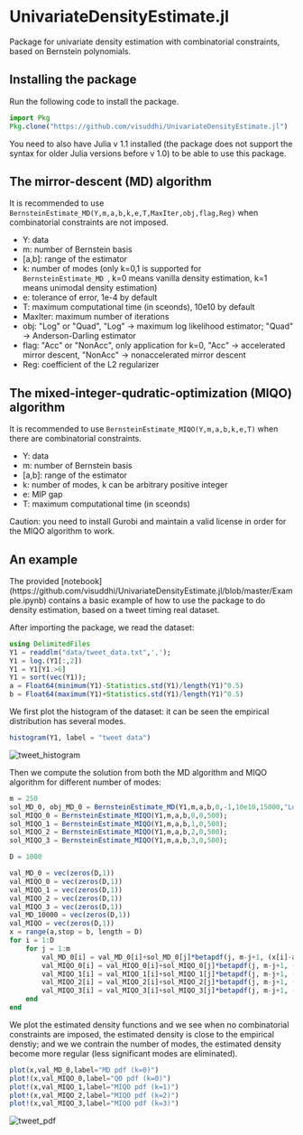 # UnivariateDensityEstimate.jl

Package for univariate density estimation with combinatorial constraints, based on Bernstein polynomials. 

<h2> Installing the package </h2>

Run the following code to install the package.


```julia
import Pkg
Pkg.clone("https://github.com/visuddhi/UnivariateDensityEstimate.jl")
```

You need to also have Julia v 1.1 installed (the package does not support the syntax for older Julia versions before v 1.0) to be able to use this package.

<h2> The mirror-descent (MD) algorithm </h2>

It is recommended to use `BernsteinEstimate_MD(Y,m,a,b,k,e,T,MaxIter,obj,flag,Reg)` when combinatorial constraints are not imposed.

* Y: data
* m: number of Bernstein basis
* [a,b]: range of the estimator
* k: number of modes (only k=0,1 is supported for <code> BernsteinEstimate_MD </code>, k=0 means vanilla density estimation, k=1 means unimodal density estimation)
* e: tolerance of error, 1e-4 by default
* T: maximum computational time (in sceonds), 10e10 by default
* MaxIter: maximum number of iterations
* obj: "Log" or "Quad", "Log" -> maximum log likelihood estimator; "Quad" -> Anderson-Darling estimator
* flag: "Acc" or "NonAcc", only application for k=0, "Acc" -> accelerated mirror descent, "NonAcc" -> nonaccelerated mirror descent
* Reg: coefficient of the L2 regularizer

<h2> The mixed-integer-qudratic-optimization (MIQO) algorithm </h2>

It is recommended to use `BernsteinEstimate_MIQO(Y,m,a,b,k,e,T)` when there are combinatorial constraints.

* Y: data
* m: number of Bernstein basis
* [a,b]: range of the estimator
* k: number of modes, k can be arbitrary positive integer
* e: MIP gap
* T: maximum computational time (in sceonds)

Caution: you need to install Gurobi and maintain a valid license in order for the MIQO algorithm to work.

<h2> An example </h2>
The provided [notebook](https://github.com/visuddhi/UnivariateDensityEstimate.jl/blob/master/Example.ipynb) contains a basic example of how to use the package to do density estimation, based on a tweet timing real dataset.

After importing the package, we read the dataset:
```julia
using DelimitedFiles
Y1 = readdlm("data/tweet_data.txt",',');
Y1 = log.(Y1[:,2])
Y1 = Y1[Y1.>6]
Y1 = sort(vec(Y1));
a = Float64(minimum(Y1)-Statistics.std(Y1)/length(Y1)^0.5)
b = Float64(maximum(Y1)+Statistics.std(Y1)/length(Y1)^0.5)
```

We first plot the histogram of the dataset: it can be seen the empirical distribution has several modes.
```julia
histogram(Y1, label = "tweet data")
```
![tweet_histogram](https://github.com/visuddhi/UnivariateDensityEstimate.jl/blob/master/fig/tweet_histogram.png)

Then we compute the solution from both the MD algorithm and MIQO algorithm for different number of modes:
```julia
m = 250  
sol_MD_0, obj_MD_0 = BernsteinEstimate_MD(Y1,m,a,b,0,-1,10e10,15000,"Log","Acc",0);
sol_MIQO_0 = BernsteinEstimate_MIQO(Y1,m,a,b,0,0,500);
sol_MIQO_1 = BernsteinEstimate_MIQO(Y1,m,a,b,1,0,500);
sol_MIQO_2 = BernsteinEstimate_MIQO(Y1,m,a,b,2,0,500);
sol_MIQO_3 = BernsteinEstimate_MIQO(Y1,m,a,b,3,0,500);

D = 1000

val_MD_0 = vec(zeros(D,1))
val_MIQO_0 = vec(zeros(D,1))
val_MIQO_1 = vec(zeros(D,1))
val_MIQO_2 = vec(zeros(D,1))
val_MIQO_3 = vec(zeros(D,1))
val_MD_10000 = vec(zeros(D,1))
val_MIQO = vec(zeros(D,1))
x = range(a,stop = b, length = D)
for i = 1:D
    for j = 1:m
        val_MD_0[i] = val_MD_0[i]+sol_MD_0[j]*betapdf(j, m-j+1, (x[i]-a)/(b-a))/(b-a);
        val_MIQO_0[i] = val_MIQO_0[i]+sol_MIQO_0[j]*betapdf(j, m-j+1, (x[i]-a)/(b-a))/(b-a);
        val_MIQO_1[i] = val_MIQO_1[i]+sol_MIQO_1[j]*betapdf(j, m-j+1, (x[i]-a)/(b-a))/(b-a);
        val_MIQO_2[i] = val_MIQO_2[i]+sol_MIQO_2[j]*betapdf(j, m-j+1, (x[i]-a)/(b-a))/(b-a);
        val_MIQO_3[i] = val_MIQO_3[i]+sol_MIQO_3[j]*betapdf(j, m-j+1, (x[i]-a)/(b-a))/(b-a);
    end
end
```
We plot the estimated density functions and we see when no combinatorial constraints are imposed, the estimated density is close to the empirical denstiy; and we we contrain the number of modes, the estimated density become more regular (less significant modes are eliminated).

```julia
plot(x,val_MD_0,label="MD pdf (k=0)")
plot!(x,val_MIQO_0,label="QO pdf (k=0)")
plot!(x,val_MIQO_1,label="MIQO pdf (k=1)")
plot!(x,val_MIQO_2,label="MIQO pdf (k=2)")
plot!(x,val_MIQO_3,label="MIQO pdf (k=3)")
```
![tweet_pdf](https://github.com/visuddhi/UnivariateDensityEstimate.jl/blob/master/fig/tweet_pdf_estimated.png)
